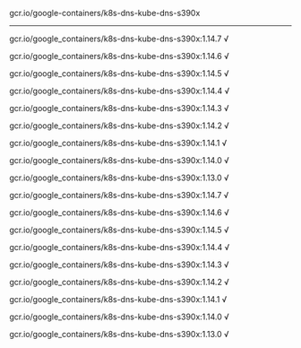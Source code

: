 gcr.io/google-containers/k8s-dns-kube-dns-s390x 

----
gcr.io/google_containers/k8s-dns-kube-dns-s390x:1.14.7 √

gcr.io/google_containers/k8s-dns-kube-dns-s390x:1.14.6 √

gcr.io/google_containers/k8s-dns-kube-dns-s390x:1.14.5 √

gcr.io/google_containers/k8s-dns-kube-dns-s390x:1.14.4 √

gcr.io/google_containers/k8s-dns-kube-dns-s390x:1.14.3 √

gcr.io/google_containers/k8s-dns-kube-dns-s390x:1.14.2 √

gcr.io/google_containers/k8s-dns-kube-dns-s390x:1.14.1 √

gcr.io/google_containers/k8s-dns-kube-dns-s390x:1.14.0 √

gcr.io/google_containers/k8s-dns-kube-dns-s390x:1.13.0 √

gcr.io/google_containers/k8s-dns-kube-dns-s390x:1.14.7 √

gcr.io/google_containers/k8s-dns-kube-dns-s390x:1.14.6 √

gcr.io/google_containers/k8s-dns-kube-dns-s390x:1.14.5 √

gcr.io/google_containers/k8s-dns-kube-dns-s390x:1.14.4 √

gcr.io/google_containers/k8s-dns-kube-dns-s390x:1.14.3 √

gcr.io/google_containers/k8s-dns-kube-dns-s390x:1.14.2 √

gcr.io/google_containers/k8s-dns-kube-dns-s390x:1.14.1 √

gcr.io/google_containers/k8s-dns-kube-dns-s390x:1.14.0 √

gcr.io/google_containers/k8s-dns-kube-dns-s390x:1.13.0 √

